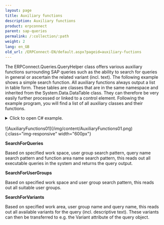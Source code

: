 ```yaml
---
layout: page
title: Auxiliary functions
description: Auxiliary functions
product: erpconnect
parent: sap-queries
permalink: /:collection/:path
weight: 2
lang: en_GB
old_url: /ERPConnect-EN/default.aspx?pageid=auxiliary-fuctions
---
```


The ERPConnect.Queries.QueryHelper class offers various auxiliary functions surrounding SAP queries such as the ability to search for queries in general or ascertain the related variant (incl. text). The following example shows a simple search function. All auxiliary functions always output a list in table form. These tables are classes that are in the same namespace and inherited from the System.Data.DataTable class. They can therefore be very easily further processed or linked to a control element. Following the example program, you will find a list of all auxiliary classes and their functions.

<details>
<summary>Click to open C# example.</summary>
{% highlight csharp %}
using ERPConnect;  
using ERPConnect.Queries;  
using ERPConnect.Queries.QueryHelper;  
    
using (R3Connection con = new R3Connection("sapappserver", 00, "sapuser", "password", "EN", "800"))
{
    con.Open();  
        
    QueryHelper qh = new QueryHelper(con);  
    SearchResultQueryDataTable ret =  
    qh.SearchForQueries(WorkSpace.GlobalArea,"","*MB*","");  
        
    FormQueryHelper f1 = new FormQueryHelper();  
    f1.dataGrid1.DataSource = ret;  
    f1.ShowDialog(); 
}
{% endhighlight %}
</details>
<br>
![AuxiliaryFunctions01](/img/content/AuxiliaryFunctions01.png){:class="img-responsive" width="600px"}

**SearchForQueries**

Based on specified work space, user group search pattern, query name search pattern and function area name search pattern, this reads out all executable queries in the system and returns the query output.

**SearchForUserGroups**

Based on specified work space and user group search pattern, this reads out all suitable user groups.

**SearchForVariants**

Based on specified work area, user group name and query name, this reads out all available variants for the query (incl. descriptive text). These variants can then be transferred to e.g. the Variant attribute of the query object. 
